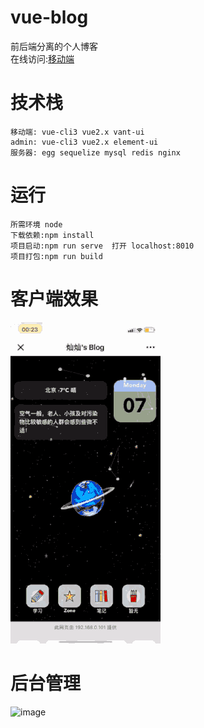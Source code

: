 # vue-blog

前后端分离的个人博客  
在线访问:[移动端](http://119.29.165.40)

# 技术栈

```
移动端: vue-cli3 vue2.x vant-ui
admin: vue-cli3 vue2.x element-ui
服务器: egg sequelize mysql redis nginx
```

# 运行

```
所需环境 node
下载依赖:npm install
项目启动:npm run serve  打开 localhost:8010
项目打包:npm run build
```

# 客户端效果

![image](https://github.com/z253573760/vue-blog/blob/master/src/assets/image/blog.gif?raw=true)

# 后台管理

![image](https://github.com/z253573760/vue-blog/blob/master/src/assets/image/admin.png?raw=true)
